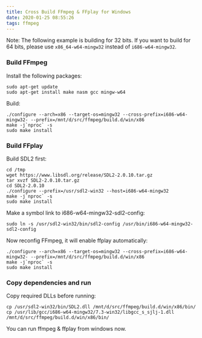 ```yaml
---
title: Cross Build FFmpeg & FFplay for Windows
date: 2020-01-25 08:55:26
tags: ffmpeg
---
```


Note: The following example is building for 32 bits. If you want to build for 64 bits, please use 
`x86_64-w64-mingw32` instead of `i686-w64-mingw32`.

### Build FFmpeg

Install the following packages:

    sudo apt-get update
    sudo apt-get install make nasm gcc mingw-w64

Build:

    ./configure --arch=x86 --target-os=mingw32 --cross-prefix=i686-w64-mingw32- --prefix=/mnt/d/src/ffmpeg/build.d/win/x86
    make -j`nproc` -s
    sudo make install

### Build FFplay

Build SDL2 first:

    cd /tmp
    wget https://www.libsdl.org/release/SDL2-2.0.10.tar.gz
    tar xvzf SDL2-2.0.10.tar.gz
    cd SDL2-2.0.10
    ./configure --prefix=/usr/sdl2-win32 --host=i686-w64-mingw32
    make -j`nproc` -s
    sudo make install

Make a symbol link to i686-w64-mingw32-sdl2-config:

    sudo ln -s /usr/sdl2-win32/bin/sdl2-config /usr/bin/i686-w64-mingw32-sdl2-config

Now reconfig FFmpeg, it will enable ffplay automatically:

    ./configure --arch=x86 --target-os=mingw32 --cross-prefix=i686-w64-mingw32- --prefix=/mnt/d/src/ffmpeg/build.d/win/x86
    make -j`nproc` -s
    sudo make install

### Copy dependencies and run

Copy required DLLs before running:

    cp /usr/sdl2-win32/bin/SDL2.dll /mnt/d/src/ffmpeg/build.d/win/x86/bin/
    cp /usr/lib/gcc/i686-w64-mingw32/7.3-win32/libgcc_s_sjlj-1.dll /mnt/d/src/ffmpeg/build.d/win/x86/bin/

You can run ffmpeg & ffplay from windows now.
